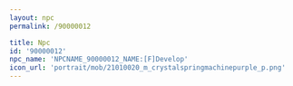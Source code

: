 ```yaml
---
layout: npc
permalink: /90000012

title: Npc
id: '90000012'
npc_name: 'NPCNAME_90000012_NAME:[F]Develop'
icon_url: 'portrait/mob/21010020_m_crystalspringmachinepurple_p.png'
---
```

